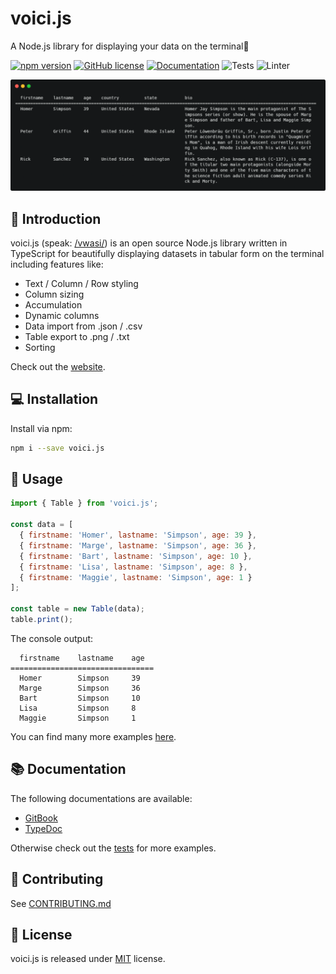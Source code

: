 # voici.js

A Node.js library for displaying your data on the terminal🎨

[![npm version](https://img.shields.io/npm/v/voici.js.svg?style=flat)](https://www.npmjs.com/package/voici.js)
[![GitHub license](https://img.shields.io/badge/license-MIT-blue.svg)](https://github.com/larswaechter/voici.js/blob/main/LICENSE)
[![Documentation](https://img.shields.io/badge/GitBook-Docu-lightblue)](https://lars-waechter.gitbook.io/voici.js/)
![Tests](https://github.com/larswaechter/voici.js/actions/workflows/tests.yaml/badge.svg)
![Linter](https://github.com/larswaechter/voici.js/actions/workflows/linter.yaml/badge.svg)

![](./preview.png)

## 📍 Introduction

voici.js (speak: [/vwasi/](https://dictionary.cambridge.org/dictionary/french-english/voici)) is an open source Node.js library written in TypeScript for beautifully displaying datasets in tabular form on the terminal including features like:

- Text / Column / Row styling
- Column sizing
- Accumulation
- Dynamic columns
- Data import from .json / .csv
- Table export to .png / .txt
- Sorting

Check out the [website](https://lars-waechter.gitbook.io/voici.js/).

## 💻 Installation

Install via npm:

```bash
npm i --save voici.js
```

## 🔨 Usage

```js
import { Table } from 'voici.js';

const data = [
  { firstname: 'Homer', lastname: 'Simpson', age: 39 },
  { firstname: 'Marge', lastname: 'Simpson', age: 36 },
  { firstname: 'Bart', lastname: 'Simpson', age: 10 },
  { firstname: 'Lisa', lastname: 'Simpson', age: 8 },
  { firstname: 'Maggie', lastname: 'Simpson', age: 1 }
];

const table = new Table(data);
table.print();
```

The console output:

```
  firstname    lastname    age
================================
  Homer        Simpson     39
  Marge        Simpson     36
  Bart         Simpson     10
  Lisa         Simpson     8
  Maggie       Simpson     1
```

You can find many more examples [here](https://lars-waechter.gitbook.io/voici.js/examples).

## 📚 Documentation

The following documentations are available:

- [GitBook](https://github.com/larswaechter/voici.js)
- [TypeDoc](https://larswaechter.github.io/voici.js/)

Otherwise check out the [tests](https://github.com/larswaechter/voici.js/blob/master/tests/) for more examples.

## 🧩 Contributing

See [CONTRIBUTING.md](https://github.com/larswaechter/voici.js/blob/master/CONTRIBUTING.md)

## 🔑 License

voici.js is released under [MIT](https://github.com/larswaechter/voici.js/blob/master/LICENSE) license.

